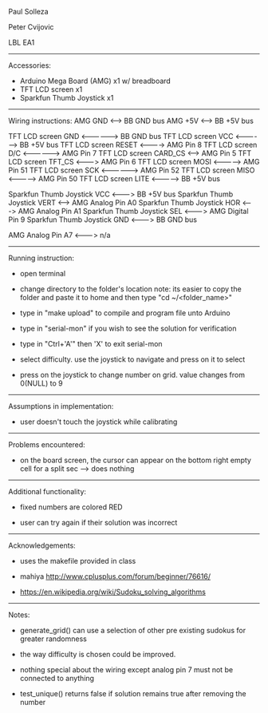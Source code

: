 Paul Solleza

Peter Cvijovic

LBL EA1

-------------------------------------------------------------------------------------------
Accessories:
* Arduino Mega Board (AMG) x1 w/ breadboard
* TFT LCD screen x1
* Sparkfun Thumb Joystick x1

-------------------------------------------------------------------------------------------
Wiring instructions:
AMG GND <--> BB GND bus
AMG +5V <--> BB +5V bus

TFT LCD screen GND <------> BB GND bus
TFT LCD screen VCC <------> BB +5V bus
TFT LCD screen RESET <----> AMG Pin 8
TFT LCD screen D/C <------> AMG Pin 7
TFT LCD screen CARD_CS <--> AMG Pin 5
TFT LCD screen TFT_CS <---> AMG Pin 6
TFT LCD screen MOSI <-----> AMG Pin 51
TFT LCD screen SCK <------> AMG Pin 52
TFT LCD screen MISO <-----> AMG Pin 50
TFT LCD screen LITE <-----> BB +5V bus

Sparkfun Thumb Joystick VCC <---> BB +5V bus
Sparkfun Thumb Joystick VERT <--> AMG Analog Pin A0
Sparkfun Thumb Joystick HOR <---> AMG Analog Pin A1
Sparkfun Thumb Joystick SEL <---> AMG Digital Pin 9
Sparkfun Thumb Joystick GND <---> BB GND bus

AMG Analog Pin A7 <---> n/a

-------------------------------------------------------------------------------------------
Running instruction:
* open terminal

* change directory to the folder's location
note: its easier to copy the folder and paste it to home and then type "cd ~/<folder_name>"

* type in "make upload" to compile and program file unto Arduino

* type in "serial-mon" if you wish to see the solution for verification

* type in "Ctrl+'A'" then 'X' to exit serial-mon

* select difficulty. use the joystick to navigate and press on it to select

* press on the joystick to change number on grid. value changes from 0(NULL) to 9

-------------------------------------------------------------------------------------------
Assumptions in implementation:
* user doesn't touch the joystick while calibrating

-------------------------------------------------------------------------------------------
Problems encountered:
* on the board screen, the cursor can appear on the bottom right empty cell for a split sec
  --> does nothing

-------------------------------------------------------------------------------------------
Additional functionality:
* fixed numbers are colored RED

* user can try again if their solution was incorrect

-------------------------------------------------------------------------------------------
Acknowledgements:
* uses the makefile provided in class

* mahiya http://www.cplusplus.com/forum/beginner/76616/

* https://en.wikipedia.org/wiki/Sudoku_solving_algorithms

-------------------------------------------------------------------------------------------
Notes:
* generate_grid() can use a selection of other pre existing sudokus for greater randomness

* the way difficulty is chosen could be improved.

* nothing special about the wiring except analog pin 7 must not be connected to anything

* test_unique() returns false if solution remains true after removing the number
